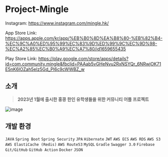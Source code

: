 # Project-Mingle

Instagram:
https://www.instagram.com/mingle.hk/

App Store Link: 
https://apps.apple.com/kr/app/%EB%B0%8D%EA%B8%80-%EB%82%B4-%EC%9C%A0%ED%95%99%EC%83%9D%ED%99%9C%EC%9D%98-%EC%A2%85%EC%B0%A9%EC%A7%80/id1659655435

Play Store Link: 
https://play.google.com/store/apps/details?id=com.community.mingle&fbclid=PAAab5vGHeNvu2RxNSYQr_6NRwjOK71E5nK6IOZah5eIz5Gd_PI6c9cWWBZ_w

## 소개

> **2023년 1월에 출시한 홍콩 한인 유학생들을 위한 커뮤니티 어플 프로젝트**
> 

![image](https://user-images.githubusercontent.com/93398875/219706462-708024d1-85e7-4afb-93e7-72cb62ef5094.png)


## 개발 환경

`JAVA` `Spring Boot` `Spring Security` `JPA` `Hibernate` `JWT` `AWS ECS` `AWS RDS` `AWS S3` 
`AWS ElastiCache (Redis)` `AWS Route53` `MySQL` `Gradle` `Swagger 3.0` `Firebase` `Git/GitHub` `GitHub Action` `Docker` `JSON`

